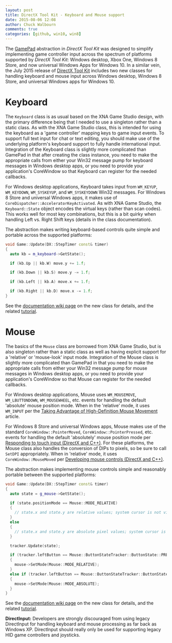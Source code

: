 ```yaml
---
layout: post
title: DirectX Tool Kit - Keyboard and Mouse support
date: 2015-08-06 12:08
author: Chuck Walbourn
comments: true
categories: [github, win10, win8]
---
```

The <a href="https://walbourn.github.io/directx-tool-kit-now-with-gamepads/">GamePad</a> abstraction in <em>DirectX Tool Kit</em> was designed to simplify implementing game controller input across the spectrum of platforms supported by <em>DirectX Tool Kit</em>: Windows desktop, Xbox One, Windows 8 Store, and now universal Windows Apps for Windows 10. In a similar vein, the July 2015 release of <a href="http://go.microsoft.com/fwlink/?LinkId=248929">DirectX Tool Kit</a> includes two new classes for handling keyboard and mouse input across Windows desktop, Windows 8 Store, and universal Windows apps for Windows 10.
<!--more-->

<h1>Keyboard</h1>

The <code>Keyboard</code> class is as usual based on the XNA Game Studio design, with the primary difference being that I needed to use a singleton rather than a static class. As with the XNA Game Studio class, this is intended for using the keyboard as a 'game controller' mapping keys to game input events. To support full text input for chat or text editing, you should make use of the underlying platform's keyboard support to fully handle international input. Integration of the Keyboard class is slightly more complicated than GamePad in that after creating the class instance, you need to make the appropriate calls from either your Win32 message pump for keyboard messages in Windows desktop apps, or you need to provide your application's CoreWindow so that Keyboard can register for the needed callbacks.

For Windows desktop applications, Keyboard takes input from <code>WM_KEYUP</code>, <code>WM_KEYDOWN</code>, <code>WM_SYSKEYUP</code>, and <code>WM_SYSKEYDOWN</code> Win32 messages. For Windows 8 Store and universal Windows apps, it makes use of <code>CoreDispatcher::AcceleratorKeyActivated</code>. As with XNA Game Studio, the <code>Keyboard::State</code> object encodes the virtual keys (rather than scan codes). This works well for most key combinations, but this is a bit quirky when handling Left vs. Right Shift keys (details in the class documentation).

The abstraction makes writing keyboard-based controls quite simple and portable across the supported platforms:

```cpp
void Game::Update(DX::StepTimer const& timer)
{
  auto kb = m_keyboard->GetState();

  if (kb.Up || kb.W) move.y += 1.f;     

  if (kb.Down || kb.S) move.y -= 1.f;

  if (kb.Left || kb.A) move.x += 1.f;

  if (kb.Right || kb.D) move.x -= 1.f;
}
```

See the <a href="https://github.com/Microsoft/DirectXTK/wiki/Keyboard">documentation wiki page</a> on the new class for details, and the related <a href="https://github.com/Microsoft/DirectXTK/wiki/Mouse-and-keyboard-input">tutorial</a>.

<h1>Mouse</h1>

The basics of the <code>Mouse</code> class are borrowed from XNA Game Studio, but is also singleton rather than a static class as well as having explicit support for a 'relative' or 'mouse-look' input mode. Integration of the Mouse class is slightly more complicated than GamePad in that you need to make the appropriate calls from either your Win32 message pump for mouse messages in Windows desktop apps, or you need to provide your application's CoreWindow so that Mouse can register for the needed callbacks.

For Windows desktop applications, Mouse uses <code>WM_MOUSEMOVE</code>, <code>WM_LBUTTONDOWN</code>, <code>WM_MOUSEWHEEL</code>, etc. events for handling the default 'absolute' mouse position mode. When in the 'relative' mode, it uses <code>WM_INPUT</code> per the <a href="https://docs.microsoft.com/en-us/windows/desktop/DxTechArts/taking-advantage-of-high-dpi-mouse-movement">Taking Advantage of High-Definition Mouse Movement</a> article.

For Windows 8 Store and universal Windows apps, Mouse makes use of the standard <code>CoreWindow::PointerMoved</code>, <code>CoreWindow::PointerPressed</code>, etc. events for handling the default 'absolutely' mouse position mode per <a href="https://docs.microsoft.com/en-us/previous-versions/windows/apps/hh994931(v=win.10)">Responding to touch input (DirectX and C++)</a>. For these platforms, the Mouse class also handles the conversion of DIPs to pixels, so be sure to call <code>SetDPI</code> appropriately. When in 'relative' mode, it uses <code>CoreWindow::MouseMoved</code> per <a href="https://docs.microsoft.com/en-us/previous-versions/windows/apps/hh994925(v=win.10)">Developing mouse controls (DirectX and C++)</a>.

The abstraction makes implementing mouse controls simple and reasonably portable between the supported platforms:

```cpp
void Game::Update(DX::StepTimer const& timer)
{
  auto state = g_mouse->GetState();

  if (state.positionMode == Mouse::MODE_RELATIVE)
  {
    // state.x and state.y are relative values; system cursor is not visible
  }
  else
  {
    // state.x and state.y are absolute pixel values; system cursor is visible
  }

  tracker.Update(state);

  if (tracker.leftButton == Mouse::ButtonStateTracker::ButtonState::PRESSED)
  {
    mouse->SetMode(Mouse::MODE_RELATIVE);
  }
  else if (tracker.leftButton == Mouse::ButtonStateTracker::ButtonState::RELEASED)
  {
    mouse->SetMode(Mouse::MODE_ABSOLUTE);
  }
}
```

See the <a href="https://github.com/Microsoft/DirectXTK/wiki/Mouse">documentation wiki page</a> on the new class for details, and the related <a href="https://github.com/Microsoft/DirectXTK/wiki/Mouse-and-keyboard-input">tutorial</a>.

<strong>DirectInput:</strong> Developers are strongly discouraged from using legacy DirectInput for handling keyboard and mouse processing as far back as Windows XP. DirectInput should really only be used for supporting legacy HID game controllers and joysticks.
